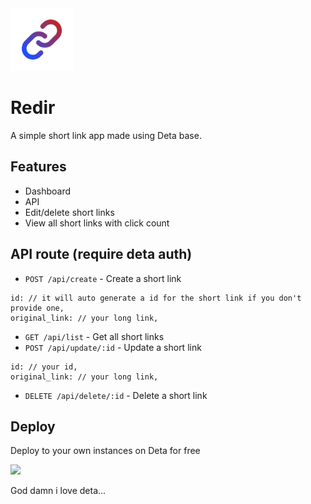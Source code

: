 <img src="https://github.com/NYT92/redir/blob/main/icon.png?raw=true" alt="loho" width="100" height="100">

# Redir
A simple short link app made using Deta base.

## Features

- Dashboard
- API
- Edit/delete short links
- View all short links with click count

## API route (require deta auth)

- `POST /api/create` - Create a short link

````body
id: // it will auto generate a id for the short link if you don't provide one,
original_link: // your long link,
````

- `GET /api/list` - Get all short links
- `POST /api/update/:id` - Update a short link

````body
id: // your id,
original_link: // your long link,
````

- `DELETE /api/delete/:id` - Delete a short link

## Deploy

Deploy to your own instances on Deta for free  

[![](https://button.deta.dev/1/svg)](https://deta.space/discovery/@nothing222/lenk222)

God damn i love deta...
